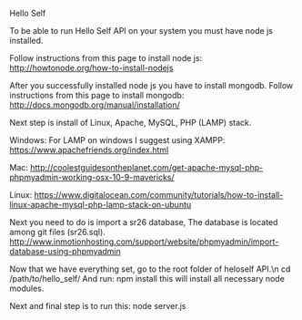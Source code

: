 Hello Self

To be able to run Hello Self API on your system you must have node js installed. 

Follow instructions from this page to install node js:
http://howtonode.org/how-to-install-nodejs

After you successfully installed node js you have to install mongodb.
Follow instructions from this page to install mongodb:
http://docs.mongodb.org/manual/installation/

Next step is install of Linux, Apache, MySQL, PHP (LAMP) stack.

Windows:
For LAMP on windows I suggest using XAMPP:
https://www.apachefriends.org/index.html

Mac:
http://coolestguidesontheplanet.com/get-apache-mysql-php-phpmyadmin-working-osx-10-9-mavericks/

Linux:
https://www.digitalocean.com/community/tutorials/how-to-install-linux-apache-mysql-php-lamp-stack-on-ubuntu

Next you need to do is import a sr26 database, The database is located among git files (sr26.sql).
http://www.inmotionhosting.com/support/website/phpmyadmin/import-database-using-phpmyadmin

Now that we have everything set, go to the root folder of heloself API.\n
cd /path/to/hello_self/
And run:
	npm install
this will install all necessary node modules.

Next and final step is to run this:
	node server.js